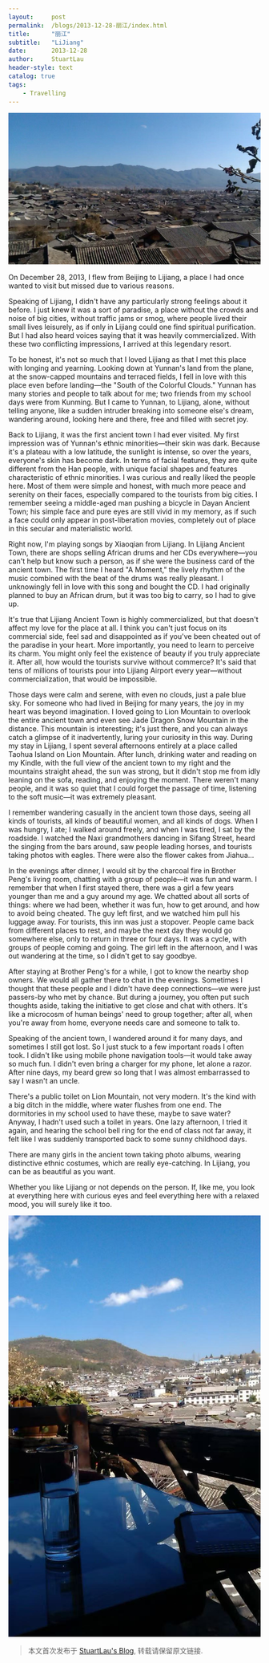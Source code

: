 ```yaml
---
layout:     post
permalink:  /blogs/2013-12-28-丽江/index.html
title:      "丽江"
subtitle:   "LiJiang"
date:       2013-12-28
author:     StuartLau
header-style: text
catalog: true
tags:
    - Travelling
---
```

![Lijiang-0](/images/in-post/Lijiang-0.jpg)

<p>
On December 28, 2013, I flew from Beijing to Lijiang, a place I had once wanted to visit but missed due to various reasons.
<p>
Speaking of Lijiang, I didn't have any particularly strong feelings about it before. I just knew it was a sort of paradise, a place without the crowds and noise of big cities, without traffic jams or smog, where people lived their small lives leisurely, as if only in Lijiang could one find spiritual purification. But I had also heard voices saying that it was heavily commercialized. With these two conflicting impressions, I arrived at this legendary resort.
<p>
To be honest, it's not so much that I loved Lijiang as that I met this place with longing and yearning. Looking down at Yunnan's land from the plane, at the snow-capped mountains and terraced fields, I fell in love with this place even before landing—the "South of the Colorful Clouds." Yunnan has many stories and people to talk about for me; two friends from my school days were from Kunming. But I came to Yunnan, to Lijiang, alone, without telling anyone, like a sudden intruder breaking into someone else's dream, wandering around, looking here and there, free and filled with secret joy.
<p>
Back to Lijiang, it was the first ancient town I had ever visited. My first impression was of Yunnan's ethnic minorities—their skin was dark. Because it's a plateau with a low latitude, the sunlight is intense, so over the years, everyone's skin has become dark. In terms of facial features, they are quite different from the Han people, with unique facial shapes and features characteristic of ethnic minorities. I was curious and really liked the people here. Most of them were simple and honest, with much more peace and serenity on their faces, especially compared to the tourists from big cities. I remember seeing a middle-aged man pushing a bicycle in Dayan Ancient Town; his simple face and pure eyes are still vivid in my memory, as if such a face could only appear in post-liberation movies, completely out of place in this secular and materialistic world.
<p>
Right now, I'm playing songs by Xiaoqian from Lijiang. In Lijiang Ancient Town, there are shops selling African drums and her CDs everywhere—you can't help but know such a person, as if she were the business card of the ancient town. The first time I heard "A Moment," the lively rhythm of the music combined with the beat of the drums was really pleasant. I unknowingly fell in love with this song and bought the CD. I had originally planned to buy an African drum, but it was too big to carry, so I had to give up.
<p>
It's true that Lijiang Ancient Town is highly commercialized, but that doesn't affect my love for the place at all. I think you can't just focus on its commercial side, feel sad and disappointed as if you've been cheated out of the paradise in your heart. More importantly, you need to learn to perceive its charm. You might only feel the existence of beauty if you truly appreciate it. After all, how would the tourists survive without commerce? It's said that tens of millions of tourists pour into Lijiang Airport every year—without commercialization, that would be impossible.
<p>
Those days were calm and serene, with even no clouds, just a pale blue sky. For someone who had lived in Beijing for many years, the joy in my heart was beyond imagination. I loved going to Lion Mountain to overlook the entire ancient town and even see Jade Dragon Snow Mountain in the distance. This mountain is interesting; it's just there, and you can always catch a glimpse of it inadvertently, luring your curiosity in this way. During my stay in Lijiang, I spent several afternoons entirely at a place called Taohua Island on Lion Mountain. After lunch, drinking water and reading on my Kindle, with the full view of the ancient town to my right and the mountains straight ahead, the sun was strong, but it didn't stop me from idly leaning on the sofa, reading, and enjoying the moment. There weren't many people, and it was so quiet that I could forget the passage of time, listening to the soft music—it was extremely pleasant.
<p>
I remember wandering casually in the ancient town those days, seeing all kinds of tourists, all kinds of beautiful women, and all kinds of dogs. When I was hungry, I ate; I walked around freely, and when I was tired, I sat by the roadside. I watched the Naxi grandmothers dancing in Sifang Street, heard the singing from the bars around, saw people leading horses, and tourists taking photos with eagles. There were also the flower cakes from Jiahua...
<p>
In the evenings after dinner, I would sit by the charcoal fire in Brother Peng's living room, chatting with a group of people—it was fun and warm. I remember that when I first stayed there, there was a girl a few years younger than me and a guy around my age. We chatted about all sorts of things: where we had been, whether it was fun, how to get around, and how to avoid being cheated. The guy left first, and we watched him pull his luggage away. For tourists, this inn was just a stopover. People came back from different places to rest, and maybe the next day they would go somewhere else, only to return in three or four days. It was a cycle, with groups of people coming and going. The girl left in the afternoon, and I was out wandering at the time, so I didn't get to say goodbye.
<p>
After staying at Brother Peng's for a while, I got to know the nearby shop owners. We would all gather there to chat in the evenings. Sometimes I thought that these people and I didn't have deep connections—we were just passers-by who met by chance. But during a journey, you often put such thoughts aside, taking the initiative to get close and chat with others. It's like a microcosm of human beings' need to group together; after all, when you're away from home, everyone needs care and someone to talk to.
<p>
Speaking of the ancient town, I wandered around it for many days, and sometimes I still got lost. So I just stuck to a few important roads I often took. I didn't like using mobile phone navigation tools—it would take away so much fun. I didn't even bring a charger for my phone, let alone a razor. After nine days, my beard grew so long that I was almost embarrassed to say I wasn't an uncle.
<p>
There's a public toilet on Lion Mountain, not very modern. It's the kind with a big ditch in the middle, where water flushes from one end. The dormitories in my school used to have these, maybe to save water? Anyway, I hadn't used such a toilet in years. One lazy afternoon, I tried it again, and hearing the school bell ring for the end of class not far away, it felt like I was suddenly transported back to some sunny childhood days.
<p>
There are many girls in the ancient town taking photo albums, wearing distinctive ethnic costumes, which are really eye-catching. In Lijiang, you can be as beautiful as you want.
<p>
Whether you like Lijiang or not depends on the person. If, like me, you look at everything here with curious eyes and feel everything here with a relaxed mood, you will surely like it too.
<p>


![Lijiang-1](/images/in-post/Lijiang-1.jpg)


> 本文首次发布于 [StuartLau's Blog](https://stuartlau.github.io), 转载请保留原文链接.
